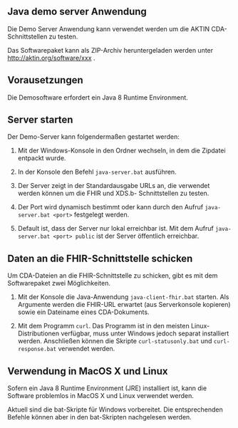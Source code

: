 ﻿Java demo server Anwendung
--------------------------

Die Demo Server Anwendung kann verwendet werden um
die AKTIN CDA-Schnittstellen zu testen.

Das Softwarepaket kann als ZIP-Archiv heruntergeladen
werden unter http://aktin.org/software/xxx .

Vorausetzungen
--------------

Die Demosoftware erfordert ein Java 8 Runtime Environment.


Server starten
--------------
Der Demo-Server kann folgendermaßen gestartet werden:

1. Mit der Windows-Konsole in den Ordner wechseln,
   in dem die Zipdatei entpackt wurde.
   
2. In der Konsole den Befehl `java-server.bat` ausführen.

3. Der Server zeigt in der Standardausgabe URLs an,
   die verwendet werden können um die FHIR und XDS.b-
   Schnittstellen zu testen.
   
4. Der Port wird dynamisch bestimmt oder kann durch den 
   Aufruf `java-server.bat <port>` festgelegt werden.

5. Default ist, dass der Server nur lokal erreichbar ist.
   Mit dem Aufruf `java-server.bat <port> public` ist der
   Server öffentlich erreichbar.
   

Daten an die FHIR-Schnittstelle schicken
----------------------------------------
Um CDA-Dateien an die FHIR-Schnittstelle zu schicken,
gibt es mit dem Softwarepaket zwei Möglichkeiten.

1. Mit der Konsole die Java-Anwendung `java-client-fhir.bat`
   starten. Als Argumente werden die FHIR-URL erwartet (aus Serverkonsole
   kopieren) sowie ein Dateiname eines CDA-Dokuments.

2. Mit dem Programm `curl`. Das Programm ist in den meisten 
   Linux-Distributionen verfügbar, muss unter Windows jedoch 
   separat installiert werden. Anschließen können die Skripte
   `curl-statusonly.bat` und `curl-response.bat` verwendet 
   werden.
   
Verwendung in MacOS X und Linux
--------------------------------
Sofern ein Java 8 Runtime Environment (JRE) installiert ist,
kann die Software problemlos in MacOS X und Linux verwendet
werden.

Aktuell sind die bat-Skripte für Windows vorbereitet. Die
entsprechenden Befehle können aber in den bat-Skripten
nachgelesen werden.